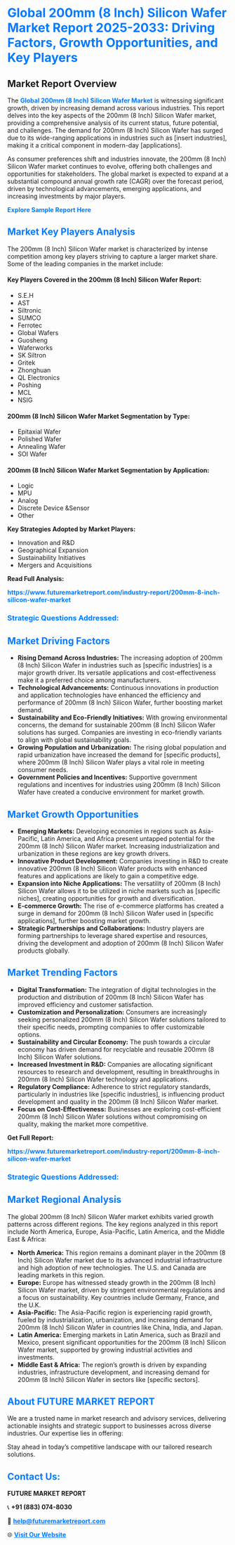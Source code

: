 <h1 style="color: #007BFF;">Global 200mm (8 Inch) Silicon Wafer Market Report 2025-2033: Driving Factors, Growth Opportunities, and Key Players</h1>

<section id="overview">
<h2>Market Report Overview</h2>
<p>The <a href="https://www.futuremarketreport.com/industry-report/200mm-8-inch-silicon-wafer-market" style="color: #007BFF; text-decoration: none;"><strong>Global 200mm (8 Inch) Silicon Wafer Market</strong></a> is witnessing significant growth, driven by increasing demand across various industries. This report delves into the key aspects of the 200mm (8 Inch) Silicon Wafer market, providing a comprehensive analysis of its current status, future potential, and challenges. The demand for 200mm (8 Inch) Silicon Wafer has surged due to its wide-ranging applications in industries such as [insert industries], making it a critical component in modern-day [applications].</p>
<p>As consumer preferences shift and industries innovate, the 200mm (8 Inch) Silicon Wafer market continues to evolve, offering both challenges and opportunities for stakeholders. The global market is expected to expand at a substantial compound annual growth rate (CAGR) over the forecast period, driven by technological advancements, emerging applications, and increasing investments by major players.</p>
</section>

<section id="overview">
<p><a href="https://www.futuremarketreport.com/request-sample/reportId=81356" style="color: #007BFF; text-decoration: none;"><strong>Explore Sample Report Here</strong></a></p>
</section>

<section id="key-players">
<h2 style="color: #007BFF;">Market Key Players Analysis</h2>
<p>The 200mm (8 Inch) Silicon Wafer market is characterized by intense competition among key players striving to capture a larger market share. Some of the leading companies in the market include:</p>
<h4>Key Players Covered in the 200mm (8 Inch) Silicon Wafer Report:</h4>
<ul><li>S.E.H</li><li>AST</li><li>Siltronic</li><li>SUMCO</li><li>Ferrotec</li><li>Global Wafers</li><li>Guosheng</li><li>Waferworks</li><li>SK Siltron</li><li>Gritek</li><li>Zhonghuan</li><li>QL Electronics</li><li>Poshing</li><li>MCL</li><li>NSIG</li></ul>
<h4>200mm (8 Inch) Silicon Wafer Market Segmentation by Type:</h4>
<ul><li>Epitaxial Wafer</li><li>Polished Wafer</li><li>Annealing Wafer</li><li>SOI Wafer</li></ul>

<h4>200mm (8 Inch) Silicon Wafer Market Segmentation by Application:</h4>
<ul><li>Logic</li><li>MPU</li><li>Analog</li><li>Discrete Device &amp;Sensor</li><li>Other</li></ul>
<p><strong>Key Strategies Adopted by Market Players:</strong></p>
<ul>
<li>Innovation and R&D</li>
<li>Geographical Expansion</li>
<li>Sustainability Initiatives</li>
<li>Mergers and Acquisitions</li>
</ul>
</section>

<section>
<p><strong>Read Full Analysis: </strong></p><a href="https://www.futuremarketreport.com/industry-report/200mm-8-inch-silicon-wafer-market" style="color: #007BFF; text-decoration: none;"><strong>https://www.futuremarketreport.com/industry-report/200mm-8-inch-silicon-wafer-market</strong></a>
<h3 style="color: #007BFF;">Strategic Questions Addressed:</h3>
</section>

<section id="driving-factors">
<h2 style="color: #007BFF;">Market Driving Factors</h2>
<ul>
<li><strong>Rising Demand Across Industries:</strong> The increasing adoption of 200mm (8 Inch) Silicon Wafer in industries such as [specific industries] is a major growth driver. Its versatile applications and cost-effectiveness make it a preferred choice among manufacturers.</li>
<li><strong>Technological Advancements:</strong> Continuous innovations in production and application technologies have enhanced the efficiency and performance of 200mm (8 Inch) Silicon Wafer, further boosting market demand.</li>
<li><strong>Sustainability and Eco-Friendly Initiatives:</strong> With growing environmental concerns, the demand for sustainable 200mm (8 Inch) Silicon Wafer solutions has surged. Companies are investing in eco-friendly variants to align with global sustainability goals.</li>
<li><strong>Growing Population and Urbanization:</strong> The rising global population and rapid urbanization have increased the demand for [specific products], where 200mm (8 Inch) Silicon Wafer plays a vital role in meeting consumer needs.</li>
<li><strong>Government Policies and Incentives:</strong> Supportive government regulations and incentives for industries using 200mm (8 Inch) Silicon Wafer have created a conducive environment for market growth.</li>
</ul>
</section>

<section id="growth-opportunities">
<h2 style="color: #007BFF;">Market Growth Opportunities</h2>
<ul>
<li><strong>Emerging Markets:</strong> Developing economies in regions such as Asia-Pacific, Latin America, and Africa present untapped potential for the 200mm (8 Inch) Silicon Wafer market. Increasing industrialization and urbanization in these regions are key growth drivers.</li>
<li><strong>Innovative Product Development:</strong> Companies investing in R&D to create innovative 200mm (8 Inch) Silicon Wafer products with enhanced features and applications are likely to gain a competitive edge.</li>
<li><strong>Expansion into Niche Applications:</strong> The versatility of 200mm (8 Inch) Silicon Wafer allows it to be utilized in niche markets such as [specific niches], creating opportunities for growth and diversification.</li>
<li><strong>E-commerce Growth:</strong> The rise of e-commerce platforms has created a surge in demand for 200mm (8 Inch) Silicon Wafer used in [specific applications], further boosting market growth.</li>
<li><strong>Strategic Partnerships and Collaborations:</strong> Industry players are forming partnerships to leverage shared expertise and resources, driving the development and adoption of 200mm (8 Inch) Silicon Wafer products globally.</li>
</ul>
</section>

<section id="trending-factors">
<h2 style="color: #007BFF;">Market Trending Factors</h2>
<ul>
<li><strong>Digital Transformation:</strong> The integration of digital technologies in the production and distribution of 200mm (8 Inch) Silicon Wafer has improved efficiency and customer satisfaction.</li>
<li><strong>Customization and Personalization:</strong> Consumers are increasingly seeking personalized 200mm (8 Inch) Silicon Wafer solutions tailored to their specific needs, prompting companies to offer customizable options.</li>
<li><strong>Sustainability and Circular Economy:</strong> The push towards a circular economy has driven demand for recyclable and reusable 200mm (8 Inch) Silicon Wafer solutions.</li>
<li><strong>Increased Investment in R&D:</strong> Companies are allocating significant resources to research and development, resulting in breakthroughs in 200mm (8 Inch) Silicon Wafer technology and applications.</li>
<li><strong>Regulatory Compliance:</strong> Adherence to strict regulatory standards, particularly in industries like [specific industries], is influencing product development and quality in the 200mm (8 Inch) Silicon Wafer market.</li>
<li><strong>Focus on Cost-Effectiveness:</strong> Businesses are exploring cost-efficient 200mm (8 Inch) Silicon Wafer solutions without compromising on quality, making the market more competitive.</li>
</ul>
</section>

<section>
<p><strong>Get Full Report: </strong></p><a href="https://www.futuremarketreport.com/industry-report/200mm-8-inch-silicon-wafer-market" style="color: #007BFF; text-decoration: none;"><strong>https://www.futuremarketreport.com/industry-report/200mm-8-inch-silicon-wafer-market</strong></a>
<h3 style="color: #007BFF;">Strategic Questions Addressed:</h3>
</section>


<section id="regional-analysis">
<h2 style="color: #007BFF;">Market Regional Analysis</h2>
<p>The global 200mm (8 Inch) Silicon Wafer market exhibits varied growth patterns across different regions. The key regions analyzed in this report include North America, Europe, Asia-Pacific, Latin America, and the Middle East & Africa:</p>
<ul>
<li><strong>North America:</strong> This region remains a dominant player in the 200mm (8 Inch) Silicon Wafer market due to its advanced industrial infrastructure and high adoption of new technologies. The U.S. and Canada are leading markets in this region.</li>
<li><strong>Europe:</strong> Europe has witnessed steady growth in the 200mm (8 Inch) Silicon Wafer market, driven by stringent environmental regulations and a focus on sustainability. Key countries include Germany, France, and the U.K.</li>
<li><strong>Asia-Pacific:</strong> The Asia-Pacific region is experiencing rapid growth, fueled by industrialization, urbanization, and increasing demand for 200mm (8 Inch) Silicon Wafer in countries like China, India, and Japan.</li>
<li><strong>Latin America:</strong> Emerging markets in Latin America, such as Brazil and Mexico, present significant opportunities for the 200mm (8 Inch) Silicon Wafer market, supported by growing industrial activities and investments.</li>
<li><strong>Middle East & Africa:</strong> The region’s growth is driven by expanding industries, infrastructure development, and increasing demand for 200mm (8 Inch) Silicon Wafer in sectors like [specific sectors].</li>
</ul>
</section>

<footer>
<h2 style="color: #007BFF;">About FUTURE MARKET REPORT</h2>
<p>We are a trusted name in market research and advisory services, delivering actionable insights and strategic support to businesses across diverse industries. Our expertise lies in offering:</p>

<p>Stay ahead in today’s competitive landscape with our tailored research solutions.</p>

<h2 style="color: #007BFF;">Contact Us:</h2>
<p><strong>FUTURE MARKET REPORT</strong></p>
<p>📞 <strong>+91 (883) 074-8030</strong></p>
<p>📧 <strong><a href="mailto:help@futuremarketreport.com" style="color: #007BFF;">help@futuremarketreport.com</a></strong></p>
<p>🌐 <strong><a href="https://www.futuremarketreport.com/" style="color: #007BFF;">Visit Our Website</a></strong></p>
</footer>